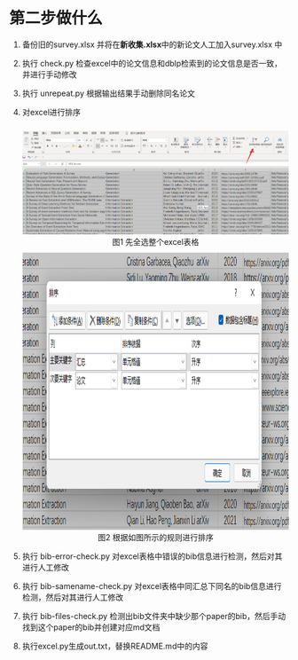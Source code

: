 # 第二步做什么

1. 备份旧的survey.xlsx 并将在**新收集.xlsx**中的新论文人工加入survey.xlsx 中

2. 执行 check.py 检查excel中的论文信息和dblp检索到的论文信息是否一致，并进行手动修改

3. 执行 unrepeat.py 根据输出结果手动删除同名论文

4. 对excel进行排序
   <div align="center" style="padding-top:10px;margin-bottom:10px;"> <img width=500px src="第二步-流程1.png"/><br> 图1 先全选整个excel表格 </div>
   <div align="center"> <img height=500px src="第二步-流程2.png"/><br> 图2 根据如图所示的规则进行排序 </div>

5. 执行 bib-error-check.py 对excel表格中错误的bib信息进行检测，然后对其进行人工修改

6. 执行 bib-samename-check.py 对excel表格中同汇总下同名的bib信息进行检测，然后对其进行人工修改

7. 执行 bib-files-check.py 检测出bib文件夹中缺少那个paper的bib，然后手动找到这个paper的bib并创建对应md文档

8. 执行excel.py生成out.txt，替换README.md中的内容